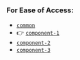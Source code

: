 ### For Ease of Access:
- [`common`](https://github.com/MaxFogwall/common)
- 👉 [`component-1`](https://github.com/MaxFogwall/component-1)
- [`component-2`](https://github.com/MaxFogwall/component-2)
- [`component-3`](https://github.com/MaxFogwall/component-3)